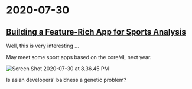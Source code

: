 # 2020-07-30

## [Building a Feature-Rich App for Sports Analysis](https://developer.apple.com/documentation/vision/building_a_feature-rich_app_for_sports_analysis)

Well, this is very interesting ...

May meet some sport apps based on the coreML next year.

![Screen Shot 2020-07-30 at 8.36.45 PM](https://tva1.sinaimg.cn/large/007S8ZIlgy1gh9a41k99dj31ed0u0kdh.jpg)

Is asian developers' baldness a genetic problem?

